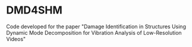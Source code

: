 # DMD4SHM
Code developed for the paper "Damage Identification in Structures Using Dynamic Mode Decomposition for Vibration Analysis of Low-Resolution Videos"
